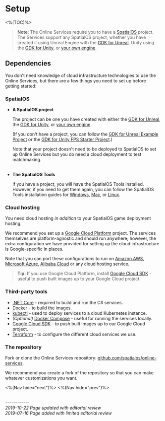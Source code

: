 # Setup
<%(TOC)%>

>**Note**: The Online Services require you to have a [SpatialOS](https://docs.improbable.io) project. The Services support any SpatialOS project, whether you have created it using Unreal Engine with the [GDK for Unreal](https://docs.improbable.io/unreal), Unity using the [GDK for Unity](https://docs.improbable.io/unity), or [your own engine](https://docs.improbable.io/reference/latest/shared/byoe/introduction).

## Dependencies

You don't need knowledge of cloud infrastructure technologies to use the Online Services, but there are a few things you need to set up before getting started:

### SpatialOS

* **A SpatialOS project**

    The project can be one you have created with either the [GDK for Unreal](https://docs.improbable.io/unreal), the [GDK for Unity](https://docs.improbable.io/unity), or [your own engine](https://docs.improbable.io/reference/latest/shared/byoe/introduction).

    (If you don't have a project, you can follow the [GDK for Unreal Example Project](https://docs.improbable.io/unreal/latest/content/get-started/dependencies) or the [GDK for Unity FPS Starter Project](https://docs.improbable.io/unity/latest/projects/fps/get-started/get-started).)

    Note that your project doesn't need to be deployed to SpatialOS to set up Online Services but you do need a cloud deployment to test matchmaking.<br></br>
* **The SpatialOS Tools**

    If you have a project, you will have the SpatialOS Tools installed. However, if you need to get them again, you can follow the SpatialOS Tools installation guides for [Windows](https://docs.improbable.io/reference/latest//shared/setup/win), [Mac](https://docs.improbable.io/reference/latest/shared/setup/mac), or [Linux](https://docs.improbable.io/reference/latest/shared/setup/linux).

### Cloud hosting

You need cloud hosting _in addition_ to your SpatialOS game deployment hosting.

We recommend you set up a [Google Cloud Platform](https://console.cloud.google.com) project. The services themselves are platform-agnostic and should run anywhere; however, the extra configuration we have provided for setting up the cloud infrastructure is Google-specific in places.

Note that you can port these configurations to run on [Amazon AWS](https://aws.amazon.com/), [Microsoft Azure](https://azure.microsoft.com/en-us/), [Alibaba Cloud](https://www.alibabacloud.com/) or any cloud hosting service.

> **Tip:** If you use Google Cloud Platform, install [Google Cloud SDK](https://cloud.google.com/sdk/) - useful to push built images up to your Google Cloud project.

### Third-party tools

* [.NET Core](https://dotnet.microsoft.com/download/dotnet-core) - required to build and run the C# services.
* [Docker](https://docs.docker.com/install/) - to build the images.
* [kubectl](https://kubernetes.io/docs/tasks/tools/install-kubectl/) - used to deploy services to a cloud Kubernetes instance.
* _(Optional)_ [Docker Compose](https://docs.docker.com/compose/install/) - useful for running the services locally.
* [Google Cloud SDK](https://cloud.google.com/sdk/) - to push built images up to our Google Cloud project.
* [Terraform](https://www.terraform.io/) - to configure the different cloud services we use.

### The repository
Fork or clone the Online Services repository: [github.com/spatialos/online-services](http://github.com/spatialos/online-services).

We recommend you create a fork of the repository so that you can make whatever customizations you want.

<%(Nav hide="next")%>
<%(Nav hide="prev")%>

<br/>------------<br/>
_2019-10-22 Page updated with editorial review_<br>
_2019-07-16 Page added with limited editorial review_